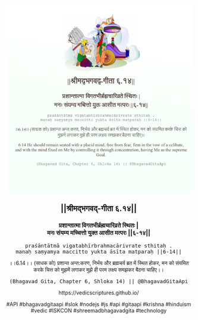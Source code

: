 <img src="../../asset/BG_6_14.png"/>
<center><h2>||श्रीमद्‍भगवद्‍-गीता ६.१४||</h2>
<h3>प्रशान्तात्मा विगतभीर्ब्रह्मचारिव्रते स्थितः |<br/>मनः संयम्य मच्चित्तो युक्त आसीत मत्परः ||६-१४||</h3>
<pre>praśāntātmā vigatabhīrbrahmacārivrate sthitaḥ .<br/>manaḥ saṃyamya maccitto yukta āsīta matparaḥ ||6-14||</pre>
<p>।।6.14।। (साधक को) प्रशान्त अन्त:करण, निर्भय और ब्रह्मचर्य ब्रत में स्थित होकर, मन को संयमित करके चित्त को मुझमें लगाकर मुझे ही परम लक्ष्य समझकर बैठना चाहिए।।</p>
<pre>(Bhagavad Gita, Chapter 6, Shloka 14) || @BhagavadGitaApi</pre><p>https://vedicscriptures.github.io/</p><p>#API #bhagavadgitaapi #slok #nodejs #js #api #gitaapi #krishna #hinduism #vedic #ISKCON #shreemadbhagavadgita #technology</p></center>